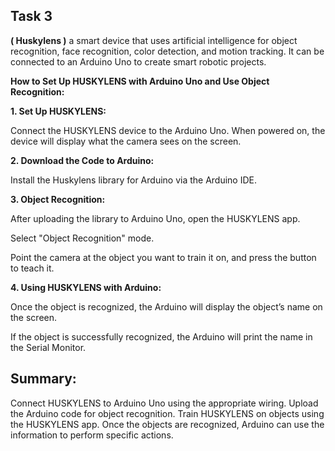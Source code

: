 ## Task 3
**( Huskylens )**
a smart device that uses artificial intelligence for object recognition, face recognition, color detection, and motion tracking.
It can be connected to an Arduino Uno to create smart robotic projects.

**How to Set Up HUSKYLENS with Arduino Uno and Use Object Recognition:**

**1. Set Up HUSKYLENS:**

Connect the HUSKYLENS device to the Arduino Uno.
When powered on, the device will display what the camera sees on the screen.


**2. Download the Code to Arduino:**

Install the Huskylens library for Arduino via the Arduino IDE.


**3. Object Recognition:**

After uploading the library to Arduino Uno, open the HUSKYLENS app.

Select "Object Recognition" mode.

Point the camera at the object you want to train it on, and press the button to teach it.


**4. Using HUSKYLENS with Arduino:**

Once the object is recognized, the Arduino will display the object’s name on the screen.

If the object is successfully recognized, the Arduino will print the name in the Serial Monitor.


## **Summary:**
Connect HUSKYLENS to Arduino Uno using the appropriate wiring.
Upload the Arduino code for object recognition.
Train HUSKYLENS on objects using the HUSKYLENS app.
Once the objects are recognized, Arduino can use the information to perform specific actions.

